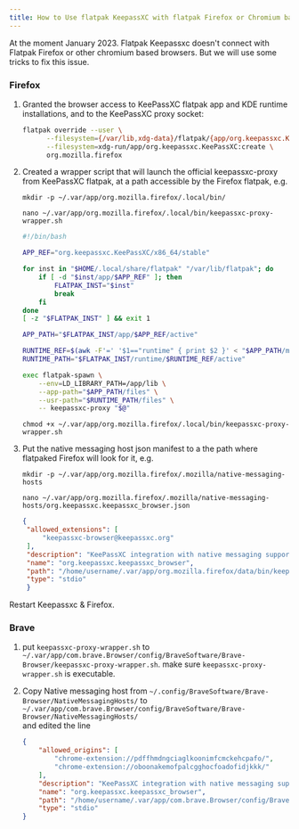 ```yaml
---
title: How to Use flatpak KeepassXC with flatpak Firefox or Chromium based browser.
---
```


At the moment January 2023. Flatpak Keepassxc doesn't connect with Flatpak Firefox or other chromium based browsers. But we will use some tricks to fix this issue.  

### Firefox

1. Granted the browser access to KeePassXC flatpak app and KDE runtime installations, and to the KeePassXC proxy socket:  
    ```bash
    flatpak override --user \
          --filesystem={/var/lib,xdg-data}/flatpak/{app/org.keepassxc.KeePassXC,runtime/org.kde.Platform}:ro \
          --filesystem=xdg-run/app/org.keepassxc.KeePassXC:create \
          org.mozilla.firefox
    ```

2. Created a wrapper script that will launch the official keepassxc-proxy from KeePassXC flatpak, at a path accessible by the Firefox flatpak, e.g.   

	`mkdir -p ~/.var/app/org.mozilla.firefox/.local/bin/`  
	
	`nano ~/.var/app/org.mozilla.firefox/.local/bin/keepassxc-proxy-wrapper.sh`  

    ```bash
    #!/bin/bash
    
    APP_REF="org.keepassxc.KeePassXC/x86_64/stable"
    
    for inst in "$HOME/.local/share/flatpak" "/var/lib/flatpak"; do
        if [ -d "$inst/app/$APP_REF" ]; then
            FLATPAK_INST="$inst"
            break
        fi
    done
    [ -z "$FLATPAK_INST" ] && exit 1
    
    APP_PATH="$FLATPAK_INST/app/$APP_REF/active"
    
    RUNTIME_REF=$(awk -F'=' '$1=="runtime" { print $2 }' < "$APP_PATH/metadata")
    RUNTIME_PATH="$FLATPAK_INST/runtime/$RUNTIME_REF/active"
    
    exec flatpak-spawn \
        --env=LD_LIBRARY_PATH=/app/lib \
        --app-path="$APP_PATH/files" \
        --usr-path="$RUNTIME_PATH/files" \
        -- keepassxc-proxy "$@"
    ```
    
    `chmod +x ~/.var/app/org.mozilla.firefox/.local/bin/keepassxc-proxy-wrapper.sh`  
		

3. Put the native messaging host json manifest to a the path where flatpaked Firefox will look for it, e.g. 

    `mkdir -p ~/.var/app/org.mozilla.firefox/.mozilla/native-messaging-hosts`
    
   `nano ~/.var/app/org.mozilla.firefox/.mozilla/native-messaging-hosts/org.keepassxc.keepassxc_browser.json`  
   
   ```json
   {
    "allowed_extensions": [
        "keepassxc-browser@keepassxc.org"
    ],
    "description": "KeePassXC integration with native messaging support",
    "name": "org.keepassxc.keepassxc_browser",
    "path": "/home/username/.var/app/org.mozilla.firefox/data/bin/keepassxc-proxy-wrapper.sh",
    "type": "stdio"
    }
   ```
   
Restart Keepassxc & Firefox.

###  Brave
1. put `keepassxc-proxy-wrapper.sh` to `~/.var/app/com.brave.Browser/config/BraveSoftware/Brave-Browser/keepassxc-proxy-wrapper.sh`. make sure `keepassxc-proxy-wrapper.sh` is executable.  

2. Copy Native messaging host from `~/.config/BraveSoftware/Brave-Browser/NativeMessagingHosts/` to `~/.var/app/com.brave.Browser/config/BraveSoftware/Brave-Browser/NativeMessagingHosts/`  
and edited the line

    ```json
    {
        "allowed_origins": [
            "chrome-extension://pdffhmdngciaglkoonimfcmckehcpafo/",
            "chrome-extension://oboonakemofpalcgghocfoadofidjkkk/"
        ],
        "description": "KeePassXC integration with native messaging support",
        "name": "org.keepassxc.keepassxc_browser",
        "path": "/home/username/.var/app/com.brave.Browser/config/BraveSoftware/Brave-Browser/keepassxc-proxy-wrapper.sh",
        "type": "stdio"
    }
    ```
